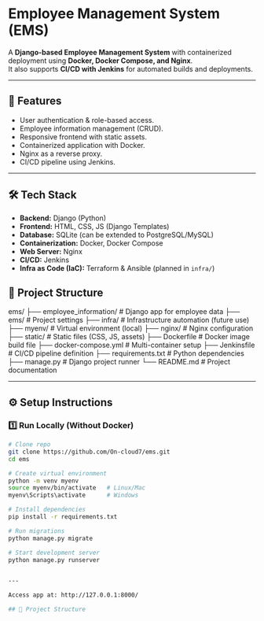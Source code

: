 # Employee Management System (EMS)

A **Django-based Employee Management System** with containerized deployment using **Docker, Docker Compose, and Nginx**.  
It also supports **CI/CD with Jenkins** for automated builds and deployments.  

---

## 🚀 Features
- User authentication & role-based access.  
- Employee information management (CRUD).  
- Responsive frontend with static assets.  
- Containerized application with Docker.  
- Nginx as a reverse proxy.  
- CI/CD pipeline using Jenkins.  

---

## 🛠️ Tech Stack
- **Backend:** Django (Python)  
- **Frontend:** HTML, CSS, JS (Django Templates)  
- **Database:** SQLite (can be extended to PostgreSQL/MySQL)  
- **Containerization:** Docker, Docker Compose  
- **Web Server:** Nginx  
- **CI/CD:** Jenkins  
- **Infra as Code (IaC):** Terraform & Ansible (planned in `infra/`)

## 📂 Project Structure

ems/
├── employee_information/ # Django app for employee data
├── ems/ # Project settings
├── infra/ # Infrastructure automation (future use)
├── myenv/ # Virtual environment (local)
├── nginx/ # Nginx configuration
├── static/ # Static files (CSS, JS, assets)
├── Dockerfile # Docker image build file
├── docker-compose.yml # Multi-container setup
├── Jenkinsfile # CI/CD pipeline definition
├── requirements.txt # Python dependencies
├── manage.py # Django project runner
└── README.md # Project documentation


---

## ⚙️ Setup Instructions  

### 1️⃣ Run Locally (Without Docker)  
```bash
# Clone repo
git clone https://github.com/On-cloud7/ems.git
cd ems

# Create virtual environment
python -m venv myenv
source myenv/bin/activate   # Linux/Mac
myenv\Scripts\activate      # Windows

# Install dependencies
pip install -r requirements.txt

# Run migrations
python manage.py migrate

# Start development server
python manage.py runserver


---

Access app at: http://127.0.0.1:8000/

## 📂 Project Structure

